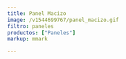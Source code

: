 ```yaml
---
title: Panel Macizo
image: /v1544699767/panel_macizo.gif
filtro: paneles
productos: ["Paneles"]
markup: mmark

---
```

